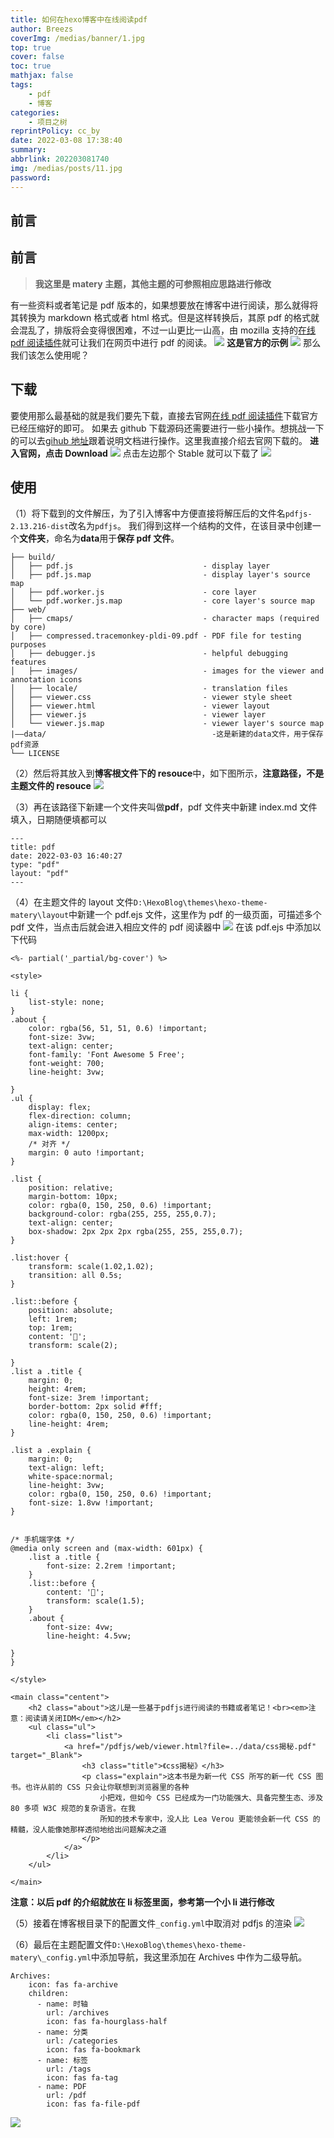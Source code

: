 ```yaml
---
title: 如何在hexo博客中在线阅读pdf
author: Breezs
coverImg: /medias/banner/1.jpg
top: true
cover: false
toc: true
mathjax: false
tags:
    - pdf
    - 博客
categories:
    - 项目之树
reprintPolicy: cc_by
date: 2022-03-08 17:38:40
summary:
abbrlink: 202203081740
img: /medias/posts/11.jpg
password:
---
```


## 前言

## 前言

> **我这里是 matery 主题，其他主题的可参照相应思路进行修改**

有一些资料或者笔记是 pdf 版本的，如果想要放在博客中进行阅读，那么就得将其转换为 markdown 格式或者 html 格式。但是这样转换后，其原 pdf 的格式就会混乱了，排版将会变得很困难，不过一山更比一山高，由 mozilla 支持的[在线 pdf 阅读插件](https://mozilla.github.io/pdf.js/)就可让我们在网页中进行 pdf 的阅读。
![](https://img-blog.csdnimg.cn/0e53c336c12447cea6fda93ab7f4159c.png#pic_center)
**这是官方的示例**
![](https://img-blog.csdnimg.cn/d12f6eb2831c43a3aeb9a70c541dc0e9.png)
那么我们该怎么使用呢？

## 下载

要使用那么最基础的就是我们要先下载，直接去官网[在线 pdf 阅读插件](https://mozilla.github.io/pdf.js/)下载官方已经压缩好的即可。
如果去 github 下载源码还需要进行一些小操作。想挑战一下的可以去[gihub 地址](https://github.com/mozilla/pdf.js)跟着说明文档进行操作。这里我直接介绍去官网下载的。
**进入官网，点击 Download**
![](https://img-blog.csdnimg.cn/2d419f2be1894ba8a0206bcd7afb4197.png)
点击左边那个 Stable 就可以下载了
![](https://img-blog.csdnimg.cn/6d52e191725345d69d316717a88a85eb.png)

## 使用

（1）将下载到的文件解压，为了引入博客中方便直接将解压后的文件名`pdfjs-2.13.216-dist`改名为`pdfjs`。
我们得到这样一个结构的文件，在该目录中创建一个**文件夹**，命名为**data**用于**保存 pdf 文件**。

```
├── build/
│   ├── pdf.js                             - display layer
│   ├── pdf.js.map                         - display layer's source map
│   ├── pdf.worker.js                      - core layer
│   └── pdf.worker.js.map                  - core layer's source map
├── web/
│   ├── cmaps/                             - character maps (required by core)
│   ├── compressed.tracemonkey-pldi-09.pdf - PDF file for testing purposes
│   ├── debugger.js                        - helpful debugging features
│   ├── images/                            - images for the viewer and annotation icons
│   ├── locale/                            - translation files
│   ├── viewer.css                         - viewer style sheet
│   ├── viewer.html                        - viewer layout
│   ├── viewer.js                          - viewer layer
│   └── viewer.js.map                      - viewer layer's source map
|——data/                                     -这是新建的data文件，用于保存pdf资源
└── LICENSE
```

（2）然后将其放入到**博客根文件下的 resouce**中，如下图所示，**注意路径，不是主题文件的 resouce**
![](https://img-blog.csdnimg.cn/d9813eee861b4c7098a43787e19b9750.png)

（3）再在该路径下新建一个文件夹叫做**pdf**，pdf 文件夹中新建 index.md 文件填入，日期随便填都可以

```
---
title: pdf
date: 2022-03-03 16:40:27
type: "pdf"
layout: "pdf"
---
```

（4）在主题文件的 layout 文件`D:\HexoBlog\themes\hexo-theme-matery\layout`中新建一个 pdf.ejs 文件，这里作为 pdf 的一级页面，可描述多个 pdf 文件，当点击后就会进入相应文件的 pdf 阅读器中
![](https://img-blog.csdnimg.cn/adbbb795d1e64f57bfa458f9b3a9e644.png)
在该 pdf.ejs 中添加以下代码

```
<%- partial('_partial/bg-cover') %>

<style>

li {
    list-style: none;
}
.about {
    color: rgba(56, 51, 51, 0.6) !important;
    font-size: 3vw;
    text-align: center;
    font-family: 'Font Awesome 5 Free';
    font-weight: 700;
    line-height: 3vw;

}
.ul {
    display: flex;
    flex-direction: column;
    align-items: center;
    max-width: 1200px;
    /* 对齐 */
    margin: 0 auto !important;
}

.list {
    position: relative;
    margin-bottom: 10px;
    color: rgba(0, 150, 250, 0.6) !important;
    background-color: rgba(255, 255, 255,0.7);
    text-align: center;
    box-shadow: 2px 2px 2px rgba(255, 255, 255,0.7);
}

.list:hover {
    transform: scale(1.02,1.02);
    transition: all 0.5s;
}

.list::before {
    position: absolute;
    left: 1rem;
    top: 1rem;
    content: '📖';
    transform: scale(2);

}
.list a .title {
    margin: 0;
    height: 4rem;
    font-size: 3rem !important;
    border-bottom: 2px solid #fff;
    color: rgba(0, 150, 250, 0.6) !important;
    line-height: 4rem;
}

.list a .explain {
    margin: 0;
    text-align: left;
    white-space:normal;
    line-height: 3vw;
    color: rgba(0, 150, 250, 0.6) !important;
    font-size: 1.8vw !important;
}


/* 手机端字体 */
@media only screen and (max-width: 601px) {
    .list a .title {
        font-size: 2.2rem !important;
    }
    .list::before {
        content: '📖';
        transform: scale(1.5);
    }
    .about {
        font-size: 4vw;
        line-height: 4.5vw;

}
}

</style>

<main class="centent">
    <h2 class="about">这儿是一些基于pdfjs进行阅读的书籍或者笔记！<br><em>注意：阅读请关闭IDM</em></h2>
    <ul class="ul">
        <li class="list">
            <a href="/pdfjs/web/viewer.html?file=../data/css揭秘.pdf" target="_Blank">
                <h3 class="title">《css揭秘》</h3>
                <p class="explain">这本书是为新一代 CSS 所写的新一代 CSS 图书。也许从前的 CSS 只会让你联想到浏览器里的各种
                    小把戏，但如今 CSS 已经成为一门功能强大、具备完整生态、涉及 80 多项 W3C 规范的复杂语言。在我
                    所知的技术专家中，没人比 Lea Verou 更能领会新一代 CSS 的精髓，没人能像她那样透彻地给出问题解决之道
                </p>
            </a>
        </li>
    </ul>

</main>
```

**注意：以后 pdf 的介绍就放在 li 标签里面，参考第一个小 li 进行修改**

（5）接着在博客根目录下的配置文件`_config.yml`中取消对 pdfjs 的渲染
![](https://img-blog.csdnimg.cn/544490e80f9c49c79a404220c812e091.png)

（6）最后在主题配置文件`D:\HexoBlog\themes\hexo-theme-matery\_config.yml`中添加导航，我这里添加在 Archives 中作为二级导航。

```
Archives:
    icon: fas fa-archive
    children:
      - name: 时轴
        url: /archives
        icon: fas fa-hourglass-half
      - name: 分类
        url: /categories
        icon: fas fa-bookmark
      - name: 标签
        url: /tags
        icon: fas fa-tag
      - name: PDF
        url: /pdf
        icon: fas fa-file-pdf
```

![](https://img-blog.csdnimg.cn/bc7b564f4fa948229bd74f12bac7fd7c.png)
